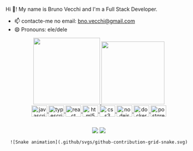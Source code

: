 Hi 👋! My name is Bruno Vecchi and I'm a Full Stack Developer.

- 📫 contacte-me no email: bno.vecchi@gmail.com
- 😄 Pronouns: ele/dele

<div align="center">
    <a href="https://github.com/BrVecchi">
        <img height="180em"
            src="https://github-readme-stats.vercel.app/api?username=BrVecchi&show_icons=true&theme=dracula&include_all_commits=true&count_private=true" />
        <img height="170em"
            src="https://github-readme-stats.vercel.app/api/top-langs/?username=BrVecchi&layout=compact&langs_count=7&theme=dracula" />
</div>

<div align="center" style="display: inline_block">
    <img align="center" src="https://cdn.jsdelivr.net/gh/devicons/devicon/icons/javascript/javascript-original.svg"
        height="30" width="42" alt="javascript logo" />
    <img align="center" src="https://cdn.jsdelivr.net/gh/devicons/devicon/icons/typescript/typescript-plain.svg"
        height="30" width="42" alt="typescript logo" />
    <img align="center" src="https://cdn.jsdelivr.net/gh/devicons/devicon/icons/react/react-original.svg" height="30"
        width="42" alt="react logo" />
    <img align="center" src="https://cdn.jsdelivr.net/gh/devicons/devicon/icons/html5/html5-original.svg" height="30"
        width="42" alt="html5 logo" />
    <img align="center" src="https://cdn.jsdelivr.net/gh/devicons/devicon/icons/css3/css3-original.svg" height="30"
        width="42" alt="css3 logo" />
    <img align="center" src="https://cdn.jsdelivr.net/gh/devicons/devicon/icons/nodejs/nodejs-original.svg" height="30"
        width="42" alt="nodejs logo" />
    <img align="center" src="https://cdn.jsdelivr.net/gh/devicons/devicon/icons/docker/docker-original.svg" height="30"
        width="42" alt="docker logo" />
    <img align="center" src="https://cdn.jsdelivr.net/gh/devicons/devicon/icons/postgresql/postgresql-original.svg"
        height="30" width="42" alt="postgresql logo" />
</div>

##

<div align="center">
    <a href="mailto:bno.vecchi@gmail.com"><img
            src="https://img.shields.io/badge/-Gmail-%23333?style=for-the-badge&logo=gmail&logoColor=white"
            target="_blank"></a>
    <a href="https://www.linkedin.com/in/br-vecchi/" target="_blank"><img
            src="https://img.shields.io/badge/-LinkedIn-%230077B5?style=for-the-badge&logo=linkedin&logoColor=white"
            target="_blank"></a>

    ![Snake animation](.github/svgs/github-contribution-grid-snake.svg)

</div>
